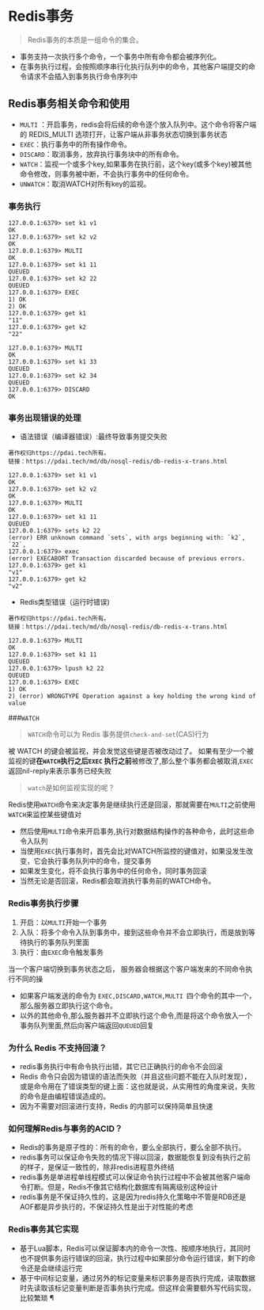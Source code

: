 # Redis事务
> Redis事务的本质是一组命令的集合。

* 事务支持一次执行多个命令，一个事务中所有命令都会被序列化。
* 在事务执行过程，会按照顺序串行化执行队列中的命令，其他客户端提交的命令请求不会插入到事务执行命令序列中

## Redis事务相关命令和使用
* `MULTI` ：开启事务，redis会将后续的命令逐个放入队列中。这个命令将客户端的 REDIS_MULTI 选项打开，让客户端从非事务状态切换到事务状态
* `EXEC`：执行事务中的所有操作命令。
* `DISCARD`：取消事务，放弃执行事务块中的所有命令。 
* `WATCH`：监视一个或多个key,如果事务在执行前，这个key(或多个key)被其他命令修改，则事务被中断，不会执行事务中的任何命令。 
* `UNWATCH`：取消WATCH对所有key的监视。

### 事务执行
```
127.0.0.1:6379> set k1 v1
OK
127.0.0.1:6379> set k2 v2
OK
127.0.0.1:6379> MULTI
OK
127.0.0.1:6379> set k1 11
QUEUED
127.0.0.1:6379> set k2 22
QUEUED
127.0.0.1:6379> EXEC
1) OK
2) OK
127.0.0.1:6379> get k1
"11"
127.0.0.1:6379> get k2
"22"

127.0.0.1:6379> MULTI
OK
127.0.0.1:6379> set k1 33
QUEUED
127.0.0.1:6379> set k2 34
QUEUED
127.0.0.1:6379> DISCARD
OK
```

### 事务出现错误的处理
* 语法错误（编译器错误）:最终导致事务提交失败
```
著作权归https://pdai.tech所有。
链接：https://pdai.tech/md/db/nosql-redis/db-redis-x-trans.html

127.0.0.1:6379> set k1 v1
OK
127.0.0.1:6379> set k2 v2
OK
127.0.0.1:6379> MULTI
OK
127.0.0.1:6379> set k1 11
QUEUED
127.0.0.1:6379> sets k2 22
(error) ERR unknown command `sets`, with args beginning with: `k2`, `22`, 
127.0.0.1:6379> exec
(error) EXECABORT Transaction discarded because of previous errors.
127.0.0.1:6379> get k1
"v1"
127.0.0.1:6379> get k2
"v2"
```
* Redis类型错误（运行时错误)
```
著作权归https://pdai.tech所有。
链接：https://pdai.tech/md/db/nosql-redis/db-redis-x-trans.html

127.0.0.1:6379> MULTI
OK
127.0.0.1:6379> set k1 11
QUEUED
127.0.0.1:6379> lpush k2 22
QUEUED
127.0.0.1:6379> EXEC
1) OK
2) (error) WRONGTYPE Operation against a key holding the wrong kind of value
```

###`WATCH`
> `WATCH`命令可以为 Redis 事务提供`check-and-set`(CAS)行为

被 WATCH 的键会被监视，并会发觉这些键是否被改动过了。 如果有至少一个被监视的键**在`WATCH`执行之后`EXEC` 执行之前**被修改了,那么整个事务都会被取消,`EXEC`返回nil-reply来表示事务已经失败

>`watch`是如何监视实现的呢？

Redis使用`WATCH`命令来决定事务是继续执行还是回滚，那就需要在`MULTI`之前使用`WATCH`来监控某些键值对
* 然后使用`MULTI`命令来开启事务,执行对数据结构操作的各种命令，此时这些命令入队列
* 当使用`EXEC`执行事务时，首先会比对WATCH所监控的键值对，如果没发生改变，它会执行事务队列中的命令，提交事务
* 如果发生变化，将不会执行事务中的任何命令，同时事务回滚
* 当然无论是否回滚，Redis都会取消执行事务前的WATCH命令。


### Redis事务执行步骤
1. 开启：以`MULTI`开始一个事务
2. 入队：将多个命令入队到事务中，接到这些命令并不会立即执行，而是放到等待执行的事务队列里面
3. 执行：由`EXEC`命令触发事务

当一个客户端切换到事务状态之后， 服务器会根据这个客户端发来的不同命令执行不同的操
* 如果客户端发送的命令为 `EXEC,DISCARD,WATCH,MULTI `四个命令的其中一个， 那么服务器立即执行这个命令。
* 以外的其他命令,那么服务器并不立即执行这个命令,而是将这个命令放入一个事务队列里面,然后向客户端返回`QUEUED`回复

### 为什么 Redis 不支持回滚？
* redis事务执行中有命令执行出错，其它已正确执行的命令不会回滚
* Redis 命令只会因为错误的语法而失败（并且这些问题不能在入队时发现），或是命令用在了错误类型的键上面：这也就是说，从实用性的角度来说，失败的命令是由编程错误造成的。
* 因为不需要对回滚进行支持，Redis 的内部可以保持简单且快速

### 如何理解Redis与事务的ACID？
* Redis的事务是原子性的：所有的命令，要么全部执行，要么全部不执行。
* redis事务可以保证命令失败的情况下得以回滚，数据能恢复到没有执行之前的样子，是保证一致性的，除非redis进程意外终结
* redis事务是单进程单线程模式可以保证命令执行过程中不会被其他客户端命令打断。但是，Redis不像其它结构化数据库有隔离级别这种设计
* redis事务是不保证持久性的，这是因为redis持久化策略中不管是RDB还是AOF都是异步执行的，不保证持久性是出于对性能的考虑

### Redis事务其它实现
* 基于Lua脚本，Redis可以保证脚本内的命令一次性、按顺序地执行，其同时也不提供事务运行错误的回滚，执行过程中如果部分命令运行错误，剩下的命令还是会继续运行完 
* 基于中间标记变量，通过另外的标记变量来标识事务是否执行完成，读取数据时先读取该标记变量判断是否事务执行完成。但这样会需要额外写代码实现，比较繁琐 ¶
